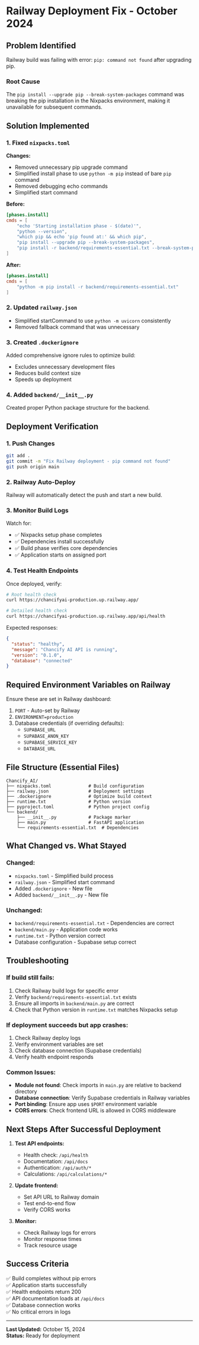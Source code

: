 # Railway Deployment Fix - October 2024

## Problem Identified
Railway build was failing with error: `pip: command not found` after upgrading pip.

### Root Cause
The `pip install --upgrade pip --break-system-packages` command was breaking the pip installation in the Nixpacks environment, making it unavailable for subsequent commands.

## Solution Implemented

### 1. Fixed `nixpacks.toml`
**Changes:**
- Removed unnecessary pip upgrade command
- Simplified install phase to use `python -m pip` instead of bare `pip` command
- Removed debugging echo commands
- Simplified start command

**Before:**
```toml
[phases.install]
cmds = [
    "echo 'Starting installation phase - $(date)'",
    "python --version",
    "which pip && echo 'pip found at:' && which pip",
    "pip install --upgrade pip --break-system-packages",
    "pip install -r backend/requirements-essential.txt --break-system-packages"
]
```

**After:**
```toml
[phases.install]
cmds = [
    "python -m pip install -r backend/requirements-essential.txt"
]
```

### 2. Updated `railway.json`
- Simplified startCommand to use `python -m uvicorn` consistently
- Removed fallback command that was unnecessary

### 3. Created `.dockerignore`
Added comprehensive ignore rules to optimize build:
- Excludes unnecessary development files
- Reduces build context size
- Speeds up deployment

### 4. Added `backend/__init__.py`
Created proper Python package structure for the backend.

## Deployment Verification

### 1. Push Changes
```bash
git add .
git commit -m "Fix Railway deployment - pip command not found"
git push origin main
```

### 2. Railway Auto-Deploy
Railway will automatically detect the push and start a new build.

### 3. Monitor Build Logs
Watch for:
- ✅ Nixpacks setup phase completes
- ✅ Dependencies install successfully
- ✅ Build phase verifies core dependencies
- ✅ Application starts on assigned port

### 4. Test Health Endpoints
Once deployed, verify:
```bash
# Root health check
curl https://chancifyai-production.up.railway.app/

# Detailed health check
curl https://chancifyai-production.up.railway.app/api/health
```

Expected responses:
```json
{
  "status": "healthy",
  "message": "Chancify AI API is running",
  "version": "0.1.0",
  "database": "connected"
}
```

## Required Environment Variables on Railway
Ensure these are set in Railway dashboard:

1. `PORT` - Auto-set by Railway
2. `ENVIRONMENT=production`
3. Database credentials (if overriding defaults):
   - `SUPABASE_URL`
   - `SUPABASE_ANON_KEY`
   - `SUPABASE_SERVICE_KEY`
   - `DATABASE_URL`

## File Structure (Essential Files)
```
Chancify_AI/
├── nixpacks.toml              # Build configuration
├── railway.json               # Deployment settings
├── .dockerignore              # Optimize build context
├── runtime.txt                # Python version
├── pyproject.toml             # Python project config
└── backend/
    ├── __init__.py            # Package marker
    ├── main.py                # FastAPI application
    └── requirements-essential.txt  # Dependencies
```

## What Changed vs. What Stayed

### Changed:
- `nixpacks.toml` - Simplified build process
- `railway.json` - Simplified start command
- Added `.dockerignore` - New file
- Added `backend/__init__.py` - New file

### Unchanged:
- `backend/requirements-essential.txt` - Dependencies are correct
- `backend/main.py` - Application code works
- `runtime.txt` - Python version correct
- Database configuration - Supabase setup correct

## Troubleshooting

### If build still fails:
1. Check Railway build logs for specific error
2. Verify `backend/requirements-essential.txt` exists
3. Ensure all imports in `backend/main.py` are correct
4. Check that Python version in `runtime.txt` matches Nixpacks setup

### If deployment succeeds but app crashes:
1. Check Railway deploy logs
2. Verify environment variables are set
3. Check database connection (Supabase credentials)
4. Verify health endpoint responds

### Common Issues:
- **Module not found**: Check imports in `main.py` are relative to backend directory
- **Database connection**: Verify Supabase credentials in Railway variables
- **Port binding**: Ensure app uses `$PORT` environment variable
- **CORS errors**: Check frontend URL is allowed in CORS middleware

## Next Steps After Successful Deployment

1. **Test API endpoints:**
   - Health check: `/api/health`
   - Documentation: `/api/docs`
   - Authentication: `/api/auth/*`
   - Calculations: `/api/calculations/*`

2. **Update frontend:**
   - Set API URL to Railway domain
   - Test end-to-end flow
   - Verify CORS works

3. **Monitor:**
   - Check Railway logs for errors
   - Monitor response times
   - Track resource usage

## Success Criteria
✅ Build completes without pip errors  
✅ Application starts successfully  
✅ Health endpoints return 200  
✅ API documentation loads at `/api/docs`  
✅ Database connection works  
✅ No critical errors in logs  

---
**Last Updated:** October 15, 2024  
**Status:** Ready for deployment

